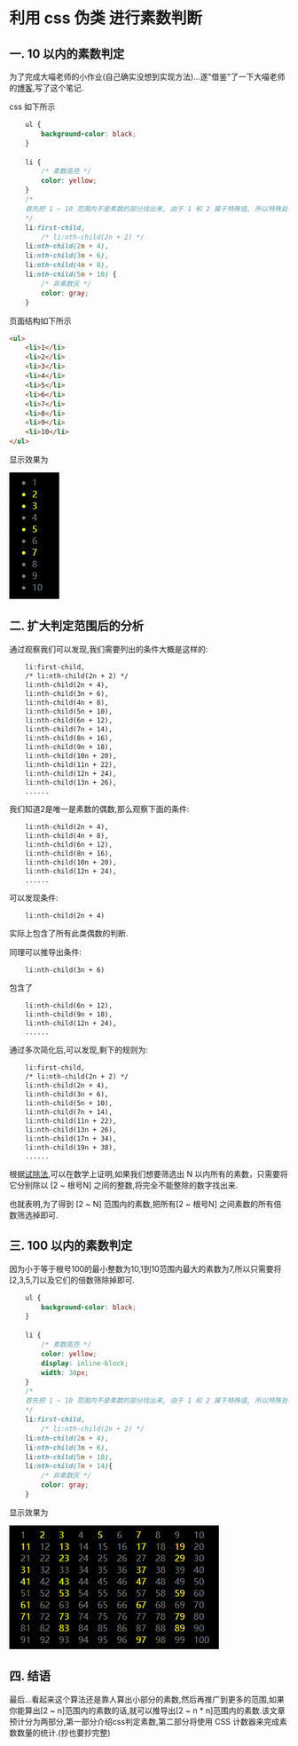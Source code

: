 # 利用 css 伪类 进行素数判断

## 一. 10 以内的素数判定

为了完成大喵老师的小作业(自己确实没想到实现方法)...遂"借鉴"了一下大喵老师的[博客](https://zhuanlan.zhihu.com/p/24718254),写了这个笔记.

css 如下所示

```css
    ul {
        background-color: black;
    }

    li {
        /* 素数高亮 */
        color: yellow;
    }
    /* 
    首先把 1 ~ 10 范围内不是素数的部分找出来, 由于 1 和 2 属于特殊值, 所以特殊处理  
    */
    li:first-child,
        /* li:nth-child(2n + 2) */
    li:nth-child(2n + 4),
    li:nth-child(3n + 6),
    li:nth-child(4n + 8),
    li:nth-child(5n + 10) {
        /* 非素数灰 */
        color: gray;
    }
```

页面结构如下所示

```html
<ul>
    <li>1</li>
    <li>2</li>
    <li>3</li>
    <li>4</li>
    <li>5</li>
    <li>6</li>
    <li>7</li>
    <li>8</li>
    <li>9</li>
    <li>10</li>
</ul>
```

显示效果为

![效果图](https://github.com/liwenkang/learning-fore-web-note/blob/master/%E6%88%91%E7%9A%84%E7%AC%94%E8%AE%B0/5.4/pic1.png)

## 二. 扩大判定范围后的分析

通过观察我们可以发现,我们需要列出的条件大概是这样的:

```
    li:first-child,
    /* li:nth-child(2n + 2) */
    li:nth-child(2n + 4),
    li:nth-child(3n + 6),
    li:nth-child(4n + 8),
    li:nth-child(5n + 10),
    li:nth-child(6n + 12),
    li:nth-child(7n + 14),
    li:nth-child(8n + 16),
    li:nth-child(9n + 18),
    li:nth-child(10n + 20),
    li:nth-child(11n + 22),
    li:nth-child(12n + 24),
    li:nth-child(13n + 26),
    ......
```

我们知道2是唯一是素数的偶数,那么观察下面的条件:
```
    li:nth-child(2n + 4),
    li:nth-child(4n + 8),
    li:nth-child(6n + 12),
    li:nth-child(8n + 16),
    li:nth-child(10n + 20),
    li:nth-child(12n + 24),
    ......
```

可以发现条件:
```
    li:nth-child(2n + 4)
```
实际上包含了所有此类偶数的判断.

同理可以推导出条件:
```
    li:nth-child(3n + 6)
```
包含了
```
    li:nth-child(6n + 12),
    li:nth-child(9n + 18),
    li:nth-child(12n + 24),
    ......
```
通过多次简化后,可以发现,剩下的规则为:
```
    li:first-child,
    /* li:nth-child(2n + 2) */
    li:nth-child(2n + 4),
    li:nth-child(3n + 6),
    li:nth-child(5n + 10),
    li:nth-child(7n + 14),
    li:nth-child(11n + 22),
    li:nth-child(13n + 26),
    li:nth-child(17n + 34),
    li:nth-child(19n + 38),
    ......
```
根据[试除法](https://zh.wikipedia.org/wiki/%E7%B4%A0%E6%95%B0#%E8%A9%A6%E9%99%A4%E6%B3%95),可以在数学上证明,如果我们想要筛选出 N 以内所有的素数，只需要将它分别除以 [2 ~ 根号N] 之间的整数,将完全不能整除的数字找出来.

也就表明,为了得到 [2 ~ N] 范围内的素数,把所有[2 ~ 根号N] 之间素数的所有倍数筛选掉即可.

## 三. 100 以内的素数判定

因为小于等于根号100的最小整数为10,1到10范围内最大的素数为7,所以只需要将[2,3,5,7]以及它们的倍数筛除掉即可.

```css
    ul {
        background-color: black;
    }

    li {
        /* 素数高亮 */
        color: yellow;
        display: inline-block;
        width: 30px;
    }
    /*
    首先把 1 ~ 10 范围内不是素数的部分找出来, 由于 1 和 2 属于特殊值, 所以特殊处理
    */
    li:first-child,
        /* li:nth-child(2n + 2) */
    li:nth-child(2n + 4),
    li:nth-child(3n + 6),
    li:nth-child(5n + 10),
    li:nth-child(7n + 14){
        /* 非素数灰 */
        color: gray;
    }
```

显示效果为

![效果图](https://github.com/liwenkang/learning-fore-web-note/blob/master/%E6%88%91%E7%9A%84%E7%AC%94%E8%AE%B0/5.4/pic2.png)

## 四. 结语

最后...看起来这个算法还是靠人算出小部分的素数,然后再推广到更多的范围,如果你能算出[2 ~ n]范围内的素数的话,就可以推导出[2 ~ n * n]范围内的素数.该文章预计分为两部分,第一部分介绍css判定素数,第二部分将使用 CSS 计数器来完成素数数量的统计.(抄也要抄完整)
